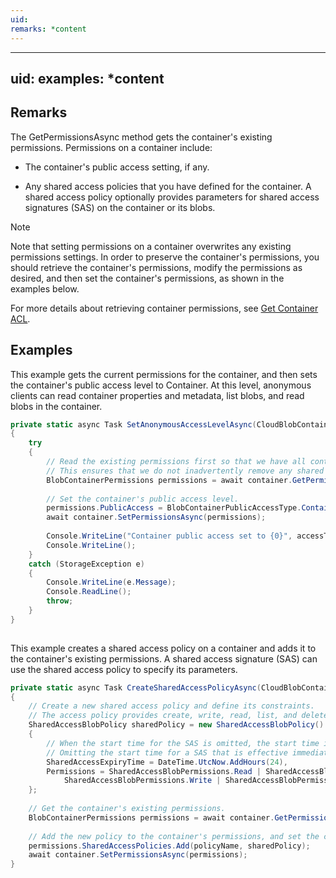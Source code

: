 ```yaml
---
uid: 
remarks: *content
---
```

---
uid: 
examples: *content
---
## Remarks  
 The GetPermissionsAsync method gets the container's existing permissions. Permissions on a container include:  
  
-   The container's public access setting, if any.  
  
-   Any shared access policies that you have defined for the container. A shared access policy optionally provides parameters for shared access signatures (SAS) on the container or its blobs.  
  
> [!NOTE]
>  Note that setting permissions on a container overwrites any existing permissions settings. In order to preserve the container's permissions, you should retrieve the container's permissions, modify the permissions as desired, and then set the container's permissions, as shown in the examples below.  
  
 For more details about retrieving container permissions, see [Get Container ACL](../Topic/Get%20Container%20ACL.md).  
  
## Examples  
 This example gets the current permissions for the container, and then sets the container's public access level to Container. At this level, anonymous clients can read container properties and metadata, list blobs, and read blobs in the container.  
  
```c#  
private static async Task SetAnonymousAccessLevelAsync(CloudBlobContainer container, BlobContainerPublicAccessType accessType)  
{  
    try  
    {  
        // Read the existing permissions first so that we have all container permissions.   
        // This ensures that we do not inadvertently remove any shared access policies while setting the public access level.  
        BlobContainerPermissions permissions = await container.GetPermissionsAsync();  
  
        // Set the container's public access level.  
        permissions.PublicAccess = BlobContainerPublicAccessType.Container;  
        await container.SetPermissionsAsync(permissions);  
  
        Console.WriteLine("Container public access set to {0}", accessType.ToString());  
        Console.WriteLine();  
    }  
    catch (StorageException e)  
    {  
        Console.WriteLine(e.Message);  
        Console.ReadLine();  
        throw;  
    }  
}  
  
```  
  
 This example creates a shared access policy on a container and adds it to the container's existing permissions. A shared access signature (SAS) can use the shared access policy to specify its parameters.  
  
```c#  
private static async Task CreateSharedAccessPolicyAsync(CloudBlobContainer container, string policyName)  
{  
    // Create a new shared access policy and define its constraints.  
    // The access policy provides create, write, read, list, and delete permissions.  
    SharedAccessBlobPolicy sharedPolicy = new SharedAccessBlobPolicy()  
    {  
        // When the start time for the SAS is omitted, the start time is assumed to be the time when the storage service receives the request.   
        // Omitting the start time for a SAS that is effective immediately helps to avoid clock skew.  
        SharedAccessExpiryTime = DateTime.UtcNow.AddHours(24),  
        Permissions = SharedAccessBlobPermissions.Read | SharedAccessBlobPermissions.List |  
            SharedAccessBlobPermissions.Write | SharedAccessBlobPermissions.Create | SharedAccessBlobPermissions.Delete  
    };  
  
    // Get the container's existing permissions.  
    BlobContainerPermissions permissions = await container.GetPermissionsAsync();  
  
    // Add the new policy to the container's permissions, and set the container's permissions.  
    permissions.SharedAccessPolicies.Add(policyName, sharedPolicy);  
    await container.SetPermissionsAsync(permissions);  
}  
  
```